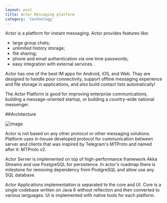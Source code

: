 ```yaml
---
layout: post
title: Actor Messaging platform
category: 'technology'
---
```


Actor is a platform for instant messaging. Actor provides features like:

-   large group chats;
-   unlimited history storage;
-   file sharing;
-   phone and email authentication via one time passwords;
-   easy integration with external services.

Actor has one of the best IM apps for Android, iOS, and Web. Thay are designed to handle poor connectivity, support offline messaging experience and file storage in applications, and also build contact lists automatically!

The Actor Platform is good for improving enterprise communications, building a message-oriented startup, or building a country-wide national messenger.

##Architecture

![image](/images/ActorArchitecture.png)

Actor is not based on any other protocol or other messaging solutions. Platform uses in-house developed protocol for communication between server and clients that was inspired by Telegram's MTProto and named after it: MTProto v2.

Actor Server is implemented on top of high-performance framework Akka Streams and use PostgreSQL for persistence. In actor's roadmap there is milestone for removing dependency from PostgreSQL and allow use any SQL database.

Actor Applications implementation is separated to the core and UI. Core is a single codebase written on Java 6 without reflection and then converted to various languages. UI is implemented with native tools for each platform. 

